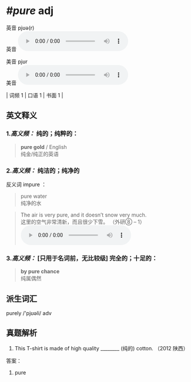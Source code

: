 # ***\#pure*** adj
英音 pjʊə(r)  
英音
<audio src="./media/pure-B.aac" controls="controls"></audio>

美音 pjʊr  
美音
<audio src="./media/pure.aac" controls="controls"></audio>



| 词频 1 | 口语 1 | 书面 1 |  

英文释义
---
### 1.*高义频：* **纯的；纯粹的：**  

 > **pure gold** / English  
 > 纯金/纯正的英语    

### 2.*高义频：* **纯洁的；纯净的**  
反义词 impure ： 

 > pure water  
 > 纯净的水    

 > The air is very pure, and it doesn’t snow very much.  
 > 这里的空气非常清新，而且很少下雪。  （外研⑧ – 1）  
<audio src="./media/pure-1.aac" controls="controls"></audio>

### 3.*高义频：* **[只用于名词前，无比较级] 完全的；十足的：**  

 > **by pure chance**  
 > 纯属偶然    


派生词汇
---
purely /'pjʊəli/ adv   

真题解析
---
1. This T-shirt is made of high quality ________ (纯的) cotton.  （2012 陕西）  

答案：
1. pure  

